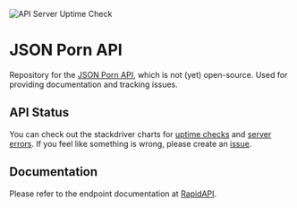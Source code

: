 ![API Server Uptime Check](https://img.shields.io/website-serving-down-green-red/https/json-porn.com.svg?label=api%20backend&style=flat)

# JSON Porn API

Repository for the [JSON Porn API](http://json-porn.com/), which is not (yet) open-source. Used for providing documentation and tracking issues.

## API Status

You can check out the stackdriver charts for [uptime checks](https://public.google.stackdriver.com/public/chart/17679778970777822243?drawMode=color&showLegend=true&theme=light) and [server errors](https://public.google.stackdriver.com/public/chart/11969307044370375023?drawMode=color&showLegend=true&theme=light). If you feel like something is wrong, please create an [issue](https://github.com/json-porn-api/json-porn-api/issues).

## Documentation

Please refer to the endpoint documentation at [RapidAPI](https://rapidapi.com/Steppschuh/api/json-porn).
